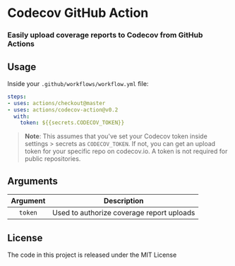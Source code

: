 <!-- <p align="center"><img  src="./codecov-logo.png"  /></p> -->

# Codecov GitHub Action
### Easily upload coverage reports to Codecov from GitHub Actions 

## Usage

Inside your `.github/workflows/workflow.yml` file:

```yaml
steps:
- uses: actions/checkout@master
- uses: actions/codecov-action@v0.2
  with:
    token: ${{secrets.CODECOV_TOKEN}}
```
>**Note**: This assumes that you've set your Codecov token inside settings > secrets as `CODECOV_TOKEN`. If not, you can get an upload token for your specific repo on codecov.io. A token is not required for public repositories. 

## Arguments

| Argument  | Description |
| :---:     |     :---:   | 
| `token`  | Used to authorize coverage report uploads  |


## License 

The code in this project is released under the MIT License
